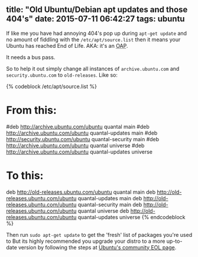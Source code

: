 title: "Old Ubuntu/Debian apt updates and those 404's"
date: 2015-07-11 06:42:27
tags: ubuntu
---

If like me you have had annoying 404's pop up during `apt-get update` and no amount of fiddling with the `/etc/apt/source.list` then it means your Ubuntu has reached End of Life. AKA: it's an <acronym title="Old Aged Pensioner">OAP</acronym>. 

It needs a bus pass.

So to help it out simply change all instances of `archive.ubuntu.com` and `security.ubuntu.com` to `old-releases`. Like so:

{% codeblock /etc/apt/source.list %}
# From this:
#deb http://archive.ubuntu.com/ubuntu quantal main
#deb http://archive.ubuntu.com/ubuntu quantal-updates main
#deb http://security.ubuntu.com/ubuntu quantal-security main
#deb http://archive.ubuntu.com/ubuntu quantal universe
#deb http://archive.ubuntu.com/ubuntu quantal-updates universe

# To this:
deb http://old-releases.ubuntu.com/ubuntu quantal main
deb http://old-releases.ubuntu.com/ubuntu quantal-updates main
deb http://old-releases.ubuntu.com/ubuntu quantal-security main
deb http://old-releases.ubuntu.com/ubuntu quantal universe
deb http://old-releases.ubuntu.com/ubuntu quantal-updates universe
{% endcodeblock %}

Then run `sudo apt-get update` to get the 'fresh' list of packages you're used to But its highly recommended you upgrade your distro to a more up-to-date version by following the steps at [Ubuntu's community EOL page](https://help.ubuntu.com/community/EOLUpgrades/).